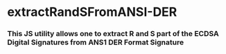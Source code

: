 # extractRandSFromANSI-DER
### This JS utility allows one to extract R and S part of the ECDSA Digital Signatures from ANS1 DER Format Signature
